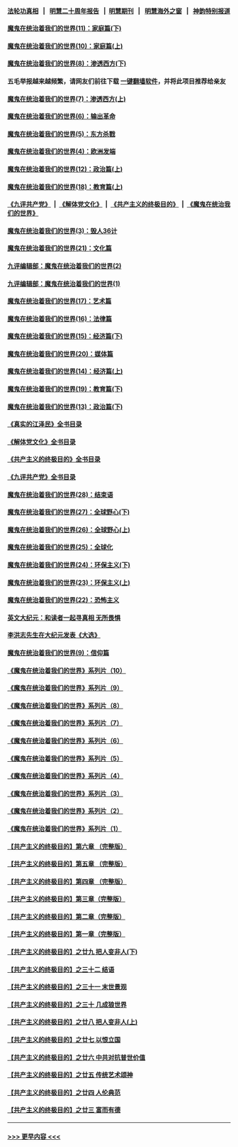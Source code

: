 #### [法轮功真相](https://github.com/gfw-breaker/truth/blob/master/README.md?t=0) &nbsp;&nbsp;|&nbsp;&nbsp; [明慧二十周年报告](https://github.com/gfw-breaker/mh-reports/blob/master/README.md?t=0) &nbsp;&nbsp;|&nbsp;&nbsp;[明慧期刊](https://github.com/gfw-breaker/mh-qikan) &nbsp;&nbsp;|&nbsp;&nbsp; [明慧海外之窗](https://github.com/gfw-breaker/mh-news/blob/master/README.md?t=0) &nbsp;&nbsp;|&nbsp;&nbsp; [神韵特别报道](https://github.com/gfw-breaker/mh-news/blob/master/shenyun.md?t=0)
#### [魔鬼在统治着我们的世界(11)：家庭篇(下)](../pages/nsc422/n10440961.md?t=12031750) 
#### [魔鬼在统治着我们的世界(10)：家庭篇(上)](../pages/nsc422/n10435448.md?t=12031750) 
#### [魔鬼在统治着我们的世界(8)：渗透西方(下)](../pages/nsc422/n10429603.md?t=12031750) 
#### 五毛举报越来越频繁，请网友们前往下载 [一键翻墙软件](https://github.com/gfw-breaker/ssr-accounts)，并将此项目推荐给亲友
#### [魔鬼在统治着我们的世界(7)：渗透西方(上)](../pages/nsc422/n10426013.md?t=12031750) 
#### [魔鬼在统治着我们的世界(6)：输出革命](../pages/nsc422/n10421536.md?t=12031750) 
#### [魔鬼在统治着我们的世界(5)：东方杀戮](../pages/nsc422/n10417707.md?t=12031750) 
#### [魔鬼在统治着我们的世界(4)：欧洲发端](../pages/nsc422/n10414890.md?t=12031750) 
#### [魔鬼在统治着我们的世界(12)：政治篇(上)](../pages/nsc422/n10444576.md?t=12031750) 
#### [魔鬼在统治着我们的世界(18)：教育篇(上)](../pages/nsc422/n10526970.md?t=12031750) 
#### [《九评共产党》](https://github.com/begood0513/9ping.md/blob/master/README.md) &nbsp;|&nbsp; [《解体党文化》](../../../../jtdwh.md/blob/master/README.md)  &nbsp;|&nbsp; [《共产主义的终极目的》](../../../../gczydzjmd.md/blob/master/README.md) &nbsp;|&nbsp; [《魔鬼在统治我们的世界》](../../../../mgztzwmdsj.md/blob/master/README.md) 
#### [魔鬼在统治着我们的世界(3)：毁人36计](../pages/nsc422/n10411583.md?t=12031750) 
#### [魔鬼在统治着我们的世界(21)：文化篇](../pages/nsc422/n10597706.md?t=12031750) 
#### [九评编辑部：魔鬼在统治着我们的世界(2)](../pages/nsc422/n10410036.md?t=12031750) 
#### [九评编辑部：魔鬼在统治着我们的世界(1)](../pages/nsc422/n10406825.md?t=12031750) 
#### [魔鬼在统治着我们的世界(17)：艺术篇](../pages/nsc422/n10499093.md?t=12031750) 
#### [魔鬼在统治着我们的世界(16)：法律篇](../pages/nsc422/n10485969.md?t=12031750) 
#### [魔鬼在统治着我们的世界(15)：经济篇(下)](../pages/nsc422/n10469975.md?t=12031750) 
#### [魔鬼在统治着我们的世界(20)：媒体篇](../pages/nsc422/n10586579.md?t=12031750) 
#### [魔鬼在统治着我们的世界(14)：经济篇(上)](../pages/nsc422/n10457370.md?t=12031750) 
#### [魔鬼在统治着我们的世界(19)：教育篇(下)](../pages/nsc422/n10564808.md?t=12031750) 
#### [魔鬼在统治着我们的世界(13)：政治篇(下)](../pages/nsc422/n10448270.md?t=12031750) 
#### [《真实的江泽民》全书目录](../pages/nsc422/n13721399.md?t=12031750) 
#### [《解体党文化》全书目录](../pages/nsc422/n13721157.md?t=12031750) 
#### [《共产主义的终极目的》全书目录](../pages/nsc422/n13721048.md?t=12031750) 
#### [《九评共产党》全书目录](../pages/nsc422/n13708085.md?t=12031750) 
#### [魔鬼在统治着我们的世界(28)：结束语](../pages/nsc422/n10936246.md?t=12031750) 
#### [魔鬼在统治着我们的世界(27)：全球野心(下)](../pages/nsc422/n10928319.md?t=12031750) 
#### [魔鬼在统治着我们的世界(26)：全球野心(上)](../pages/nsc422/n10900318.md?t=12031750) 
#### [魔鬼在统治着我们的世界(25)：全球化](../pages/nsc422/n10788205.md?t=12031750) 
#### [魔鬼在统治着我们的世界(24)：环保主义(下)](../pages/nsc422/n10695307.md?t=12031750) 
#### [魔鬼在统治着我们的世界(23)：环保主义(上)](../pages/nsc422/n10688613.md?t=12031750) 
#### [魔鬼在统治着我们的世界(22)：恐怖主义](../pages/nsc422/n10614727.md?t=12031750) 
#### [英文大纪元：和读者一起寻真相 无所畏惧](../pages/nsc422/n12542027.md?t=12031750) 
#### [李洪志先生在大纪元发表《大选》](../pages/nsc422/n12534746.md?t=12031750) 
#### [魔鬼在统治着我们的世界(9)：信仰篇](../pages/nsc422/n10432159.md?t=12031750) 
#### [《魔鬼在统治着我们的世界》系列片（10）](../pages/nsc422/n12292670.md?t=12031750) 
#### [《魔鬼在统治着我们的世界》系列片（9）](../pages/nsc422/n12290859.md?t=12031750) 
#### [《魔鬼在统治着我们的世界》系列片（8）](../pages/nsc422/n12287445.md?t=12031750) 
#### [《魔鬼在统治着我们的世界》系列片（7）](../pages/nsc422/n12283425.md?t=12031750) 
#### [《魔鬼在统治着我们的世界》系列片（6）](../pages/nsc422/n12282314.md?t=12031750) 
#### [《魔鬼在统治着我们的世界》系列片（5）](../pages/nsc422/n12281419.md?t=12031750) 
#### [《魔鬼在统治着我们的世界》系列片（4）](../pages/nsc422/n12274024.md?t=12031750) 
#### [《魔鬼在统治着我们的世界》系列片（3）](../pages/nsc422/n12271322.md?t=12031750) 
#### [《魔鬼在统治着我们的世界》系列片（2）](../pages/nsc422/n12269049.md?t=12031750) 
#### [《魔鬼在统治着我们的世界》系列片（1）](../pages/nsc422/n12267575.md?t=12031750) 
#### [【共产主义的终极目的】第六章 （完整版）](../pages/nsc422/n11428913.md?t=12031750) 
#### [【共产主义的终极目的】第五章 （完整版）](../pages/nsc422/n11428912.md?t=12031750) 
#### [【共产主义的终极目的】第四章 （完整版）](../pages/nsc422/n11428907.md?t=12031750) 
#### [【共产主义的终极目的】第三章（完整版）](../pages/nsc422/n11428848.md?t=12031750) 
#### [【共产主义的终极目的】第二章（完整版）](../pages/nsc422/n11428831.md?t=12031750) 
#### [【共产主义的终极目的】第一章（完整版）](../pages/nsc422/n11417651.md?t=12031750) 
#### [【共产主义的终极目的】之廿九 把人变非人(下)](../pages/nsc422/n11344140.md?t=12031750) 
#### [【共产主义的终极目的】之三十二 结语](../pages/nsc422/n11360535.md?t=12031750) 
#### [【共产主义的终极目的】之三十一 末世景观](../pages/nsc422/n11351129.md?t=12031750) 
#### [【共产主义的终极目的】之三十 几成狼世界](../pages/nsc422/n11348280.md?t=12031750) 
#### [【共产主义的终极目的】之廿八 把人变非人(上)](../pages/nsc422/n11340492.md?t=12031750) 
#### [【共产主义的终极目的】之廿七 以恨立国](../pages/nsc422/n11336944.md?t=12031750) 
#### [【共产主义的终极目的】之廿六 中共对抗普世价值](../pages/nsc422/n11324785.md?t=12031750) 
#### [【共产主义的终极目的】之廿五 传统艺术颂神](../pages/nsc422/n11296396.md?t=12031750) 
#### [【共产主义的终极目的】之廿四 人伦典范](../pages/nsc422/n11296397.md?t=12031750) 
#### [【共产主义的终极目的】之廿三 富而有德](../pages/nsc422/n11283598.md?t=12031750) 

----
#### [ >>> 更早内容 <<< ](../indexes/nsc422-earlier.md)
